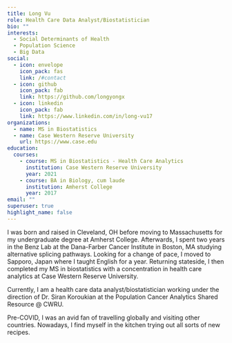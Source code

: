```yaml
---
title: Long Vu
role: Health Care Data Analyst/Biostatistician
bio: ""
interests:
  - Social Determinants of Health
  - Population Science
  - Big Data
social:
  - icon: envelope
    icon_pack: fas
    link: /#contact
  - icon: github
    icon_pack: fab
    link: https://github.com/longyongx
  - icon: linkedin
    icon_pack: fab
    link: https://www.linkedin.com/in/long-vu17
organizations:
  - name: MS in Biostatistics
  - name: Case Western Reserve University
    url: https://www.case.edu
education:
  courses:
    - course: MS in Biostatistics - Health Care Analytics
      institution: Case Western Reserve University
      year: 2021
    - course: BA in Biology, cum laude
      institution: Amherst College
      year: 2017
email: ""
superuser: true
highlight_name: false
---
```

I was born and raised in Cleveland, OH before moving to Massachusetts for my undergraduate degree at Amherst College. Afterwards, I spent two years in the Benz Lab at the Dana-Farber Cancer Institute in Boston, MA studying alternative splicing pathways. Looking for a change of pace, I moved to Sapporo, Japan where I taught English for a year. Returning stateside, I then completed my MS in biostatistics with a concentration in health care analytics at Case Western Reserve University.

Currently, I am a health care data analyst/biostatistician working under the direction of Dr. Siran Koroukian at the Population Cancer Analytics Shared Resource @ CWRU.

Pre-COVID, I was an avid fan of travelling globally and visiting other countries. Nowadays, I find myself in the kitchen trying out all sorts of new recipes.